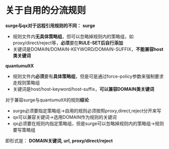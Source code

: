# 关于自用的分流规则
**surge与qx对于远程引用规则的不同：**
**surge**
- 规则文件内**无具体策略组**，但可以忽略掉规则内的策略组，如proxy/direct/reject等，**必须**要在**RULE-SET后自行添加**
- 关键词是DOMAIN/DOMAIN-KEYWORD/DOMAIN-SUFFIX，**不能兼容host类关键词**

**quantumultX**
- 规则文件内**必须**要有**具体策略组**，但是可是通过force-policy参数来强制要求走规则策略组
- 关键词是host/host-keyword/host-suffix，**可以兼容DOMAIN类关键词**

对于兼容surge与quantumultX的规则**结论**
- surge必须要指定策略组->自用的规则必须按照proxy,direct,reject分开来写
- qx可以兼容关键词->选用DOMAIN作为规则的关键词
- qx必须要在规则内指定策略组，但是surge可以忽略掉规则内的策略组->规则要写策略组

即形式是：
        **DOMAIN关键词, url, proxy/direct/reject**
